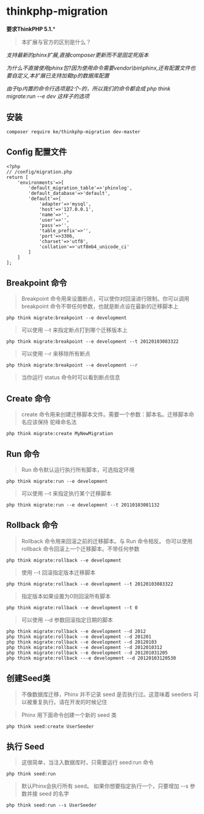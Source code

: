 # thinkphp-migration

**要求ThinkPHP 5.1.***

> 本扩展与官方的区别是什么？

_支持最新的phinx扩展,直接composer更新而不是固定死版本_

_为什么不直接使用phinx包?因为使用命令需要vendor\bin\phinx,还有配置文件也要自定义,本扩展已支持加载tp的数据库配置_

_由于tp内置的命令行选项是2个-的，所以我们的命令都会成 php think migrate:run --e dev 这样子的选项_

## 安装

```
composer require ke/thinkphp-migration dev-master
```

## Config 配置文件

```
<?php
// /config/migration.php
return [
    'environments'=>[
        'default_migration_table'=>'phinxlog',
        'default_database'=>'default',
        'default'=>[
            'adapter'=>'mysql',
            'host'=>'127.0.0.1',
            'name'=>'',
            'user'=>'',
            'pass'=>'',
            'table_prefix'=>'',
            'port'=>3306,
            'charset'=>'utf8',
            'collation'=>'utf8mb4_unicode_ci'
        ]
    ]
];
```

## Breakpoint 命令

> Breakpoint 命令用来设置断点，可以使你对回滚进行限制。你可以调用 breakpoint 命令不带任何参数，也就是断点设在最新的迁移脚本上

```
php think migrate:breakpoint --e development
```

> 可以使用 --t 来指定断点打到哪个迁移版本上

```
php think migrate:breakpoint --e development --t 20120103083322
```

> 可以使用 --r 来移除所有断点

```
php think migrate:breakpoint --e development --r
```

> 当你运行 status 命令时可以看到断点信息

## Create 命令

> create 命令用来创建迁移脚本文件。需要一个参数：脚本名。迁移脚本命名应该保持 驼峰命名法

```
php think migrate:create MyNewMigration
```

## Run 命令

> Run 命令默认运行执行所有脚本，可选指定环境

```
php think migrate:run --e development
```

> 可以使用 --t 来指定执行某个迁移脚本

```
php think migrate:run --e development --t 20110103081132
```

## Rollback 命令

> Rollback 命令用来回滚之前的迁移脚本。与 Run 命令相反。
> 你可以使用 rollback 命令回滚上一个迁移脚本。不带任何参数

```
php think migrate:rollback --e development
```

> 使用 --t 回滚指定版本迁移脚本

```
php think migrate:rollback --e development --t 20120103083322
```

> 指定版本如果设置为0则回滚所有脚本

```
php think migrate:rollback --e development --t 0
```

> 可以使用 --d 参数回滚指定日期的脚本

```
php think migrate:rollback --e development --d 2012
php think migrate:rollback --e development --d 201201
php think migrate:rollback --e development --d 20120103
php think migrate:rollback --e development --d 2012010312
php think migrate:rollback --e development --d 201201031205
php think migrate:rollback ---e development --d 20120103120530
```

## 创建Seed类

> 不像数据库迁移，Phinx 并不记录 seed 是否执行过。这意味着 seeders 可以被重复执行。请在开发的时候记住

> Phinx 用下面命令创建一个新的 seed 类

```
php think seed:create UserSeeder
```

## 执行 Seed

> 这很简单，当注入数据库时，只需要运行 seed:run 命令

```
php think seed:run
```

> 默认Phinx会执行所有 seed。 如果你想要指定执行一个，只要增加 --s 参数并接 seed 的名字

```
php think seed:run --s UserSeeder
```